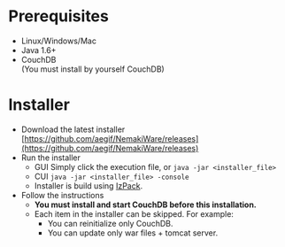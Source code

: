 # Prerequisites
* Linux/Windows/Mac
* Java 1.6+
* CouchDB<br>
  (You must install by yourself CouchDB)

# Installer
* Download the latest installer  
[https://github.com/aegif/NemakiWare/releases](https://github.com/aegif/NemakiWare/releases)
* Run the installer
  - GUI
    Simply click the execution file, or `java -jar <installer_file>`
  - CUI
    `java -jar <installer_file> -console`  
  - Installer is build using [IzPack](http://izpack.org/).
* Follow the instructions
  - **You must install and start CouchDB before this installation.**
  - Each item in the installer can be skipped. For example:
    - You can reinitialize only CouchDB.
    - You can update only war files + tomcat server.